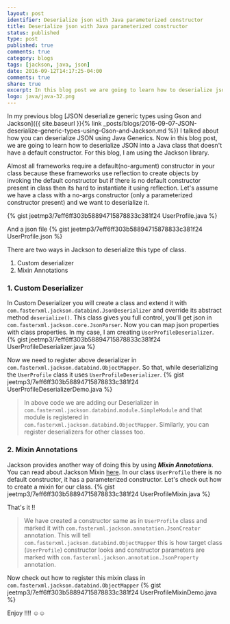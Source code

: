 ```yaml
---
layout: post
identifier: Deserialize json with Java parameterized constructor
title: Deserialize json with Java parameterized constructor
status: published
type: post
published: true
comments: true
category: blogs
tags: [jackson, java, json]
date: 2016-09-12T14:17:25-04:00
comments: true
share: true
excerpt: In this blog post we are going to learn how to deserialize json into Java class which doesn't have default constructor.
logo: java/java-32.png
---
```


In my previous blog [JSON deserialize generic types using Gson and Jackson]({{ site.baseurl }}{% link _posts/blogs/2016-09-07-JSON-deserialize-generic-types-using-Gson-and-Jackson.md %}) 
 I talked about how you can deserialize JSON using Java Generics. Now in this blog post, we are going to learn how 
 to deserialize JSON into a Java class that doesn't have a default constructor. For this blog, I am using the Jackson library.

Almost all frameworks require a default(no-argument) constructor in your class because these frameworks use reflection
  to create objects by invoking the default constructor but if there is no default constructor present in class then 
  its hard to instantiate it using reflection. Let's assume we have a class with a no-args constructor 
  (only a parameterized constructor present) and we want to deserialize it.
  
{% gist jeetmp3/7eff6ff303b58894715878833c381f24 UserProfile.java %}

And a json file 
{% gist jeetmp3/7eff6ff303b58894715878833c381f24 UserProfile.json %}

There are two ways in Jackson to deserialize this type of class.

1. Custom deserializer
2. Mixin Annotations

### 1. Custom Deserializer
In Custom Deserializer you will create a class and extend it with `com.fasterxml.jackson.databind.JsonDeserializer` and override its abstract method `deserialize()`. This class gives you full control, you'll get json in `com.fasterxml.jackson.core.JsonParser`. Now you can map json properties with class properties. In my case, I am creating `UserProfileDeserializer`.
{% gist jeetmp3/7eff6ff303b58894715878833c381f24 UserProfileDeserializer.java %}

Now we need to register above deserializer in `com.fasterxml.jackson.databind.ObjectMapper`. So that, while deserializing the `UserProfile` class it uses `UserProfileDeserializer`.
{% gist jeetmp3/7eff6ff303b58894715878833c381f24 UserProfileDeserializerDemo.java %}

>In above code we are adding our Deserializer in `com.fasterxml.jackson.databind.module.SimpleModule` and that module is registered in `com.fasterxml.jackson.databind.ObjectMapper`. Similarly, you can register deserializers for other classes too.

### 2. Mixin Annotations
Jackson provides another way of doing this by using *__Mixin Annotations__*. You can read about Jackson Mixin <a href="https://github.com/FasterXML/jackson-docs/wiki/JacksonMixInAnnotations" target="_blank">here</a>. In our class `UserProfile` there is no default constructor, it has a parameterized constructor. Let's check out how to create a mixin for our class.
{% gist jeetmp3/7eff6ff303b58894715878833c381f24 UserProfileMixin.java %}

That's it !! 

>We have created a constructor same as in `UserProfile` class and marked it with `com.fasterxml.jackson.annotation.JsonCreator` annotation. This will tell `com.fasterxml.jackson.databind.ObjectMapper` this is how target class (`UserProfile`) constructor looks and constructor parameters are marked with `com.fasterxml.jackson.annotation.JsonProperty` annotation.

Now check out how to register this mixin class in `com.fasterxml.jackson.databind.ObjectMapper`
{% gist jeetmp3/7eff6ff303b58894715878833c381f24 UserProfileMixinDemo.java %}

Enjoy !!!! ☺☺

